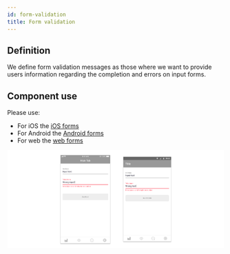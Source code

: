 ```yaml
---
id: form-validation
title: Form validation
---
```


## Definition

We define form validation messages as those where we want to provide users information regarding the completion and errors on input forms.

## Component use

Please use:

* For iOS the [iOS forms](../ios/form.md)
* For Android the [Android forms](../android/form.md)
* For web the [web forms](../web/form.md)

![](../../../img/forms.jpg)


